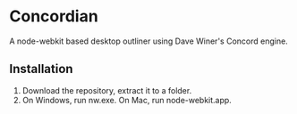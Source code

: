 Concordian
==========
A node-webkit based desktop outliner using Dave Winer's Concord engine.


Installation
------------
1. Download the repository, extract it to a folder.
2. On Windows, run nw.exe.  On Mac, run node-webkit.app.
